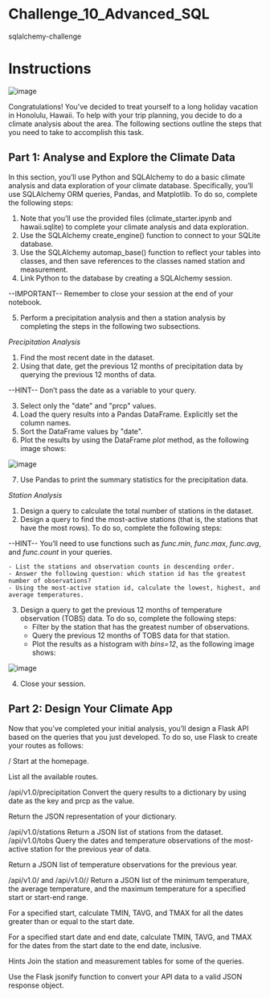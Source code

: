 # Challenge_10_Advanced_SQL
sqlalchemy-challenge

# Instructions

![image](https://github.com/VanHg33/Challenge_10_Advanced_SQL/assets/135322223/f3be94f3-2a2a-4290-9533-e7fc08b4c7df)

Congratulations! You've decided to treat yourself to a long holiday vacation in Honolulu, Hawaii. To help with your trip planning, you decide to do a climate analysis about the area. The following sections outline the steps that you need to take to accomplish this task.

**Part 1: Analyse and Explore the Climate Data**
-----------------------------------------
In this section, you’ll use Python and SQLAlchemy to do a basic climate analysis and data exploration of your climate database. Specifically, you’ll use SQLAlchemy ORM queries, Pandas, and Matplotlib. To do so, complete the following steps:
  1. Note that you’ll use the provided files (climate_starter.ipynb and hawaii.sqlite) to complete your climate analysis and data exploration.
  2. Use the SQLAlchemy create_engine() function to connect to your SQLite database.
  3. Use the SQLAlchemy automap_base() function to reflect your tables into classes, and then save references to the classes named station and measurement.
  4. Link Python to the database by creating a SQLAlchemy session.

  --IMPORTANT--
  Remember to close your session at the end of your notebook.

  5. Perform a precipitation analysis and then a station analysis by completing the steps in the following two subsections.

*Precipitation Analysis*

  1. Find the most recent date in the dataset.
  2. Using that date, get the previous 12 months of precipitation data by querying the previous 12 months of data.

  --HINT--
  Don’t pass the date as a variable to your query.

  3. Select only the "date" and "prcp" values.
  4. Load the query results into a Pandas DataFrame. Explicitly set the column names.
  5. Sort the DataFrame values by "date".
  6. Plot the results by using the DataFrame *plot* method, as the following image shows:

![image](https://github.com/VanHg33/Challenge_10_Advanced_SQL/assets/135322223/3cb0bbfd-bb42-4116-b03a-4e6d48789257)


  7. Use Pandas to print the summary statistics for the precipitation data.

*Station Analysis*

  1. Design a query to calculate the total number of stations in the dataset.
  2. Design a query to find the most-active stations (that is, the stations that have the most rows). To do so, complete the following steps:

  --HINT--
  You’ll need to use functions such as *func.min*, *func.max*, *func.avg*, and *func.count* in your queries.

    - List the stations and observation counts in descending order.
    - Answer the following question: which station id has the greatest number of observations?
    - Using the most-active station id, calculate the lowest, highest, and average temperatures.

  3. Design a query to get the previous 12 months of temperature observation (TOBS) data. To do so, complete the following steps:
     - Filter by the station that has the greatest number of observations.
     - Query the previous 12 months of TOBS data for that station.
     - Plot the results as a histogram with *bins=12*, as the following image shows:

![image](https://github.com/VanHg33/Challenge_10_Advanced_SQL/assets/135322223/66834469-6706-46f0-a7f8-35ee634641fb)

  4. Close your session.

**Part 2: Design Your Climate App**
----------------------------------
Now that you’ve completed your initial analysis, you’ll design a Flask API based on the queries that you just developed. To do so, use Flask to create your routes as follows:

/
Start at the homepage.

List all the available routes.

/api/v1.0/precipitation
Convert the query results to a dictionary by using date as the key and prcp as the value.

Return the JSON representation of your dictionary.

/api/v1.0/stations
Return a JSON list of stations from the dataset.
/api/v1.0/tobs
Query the dates and temperature observations of the most-active station for the previous year of data.

Return a JSON list of temperature observations for the previous year.

/api/v1.0/<start> and /api/v1.0/<start>/<end>
Return a JSON list of the minimum temperature, the average temperature, and the maximum temperature for a specified start or start-end range.

For a specified start, calculate TMIN, TAVG, and TMAX for all the dates greater than or equal to the start date.

For a specified start date and end date, calculate TMIN, TAVG, and TMAX for the dates from the start date to the end date, inclusive.

Hints
Join the station and measurement tables for some of the queries.

Use the Flask jsonify function to convert your API data to a valid JSON response object.

